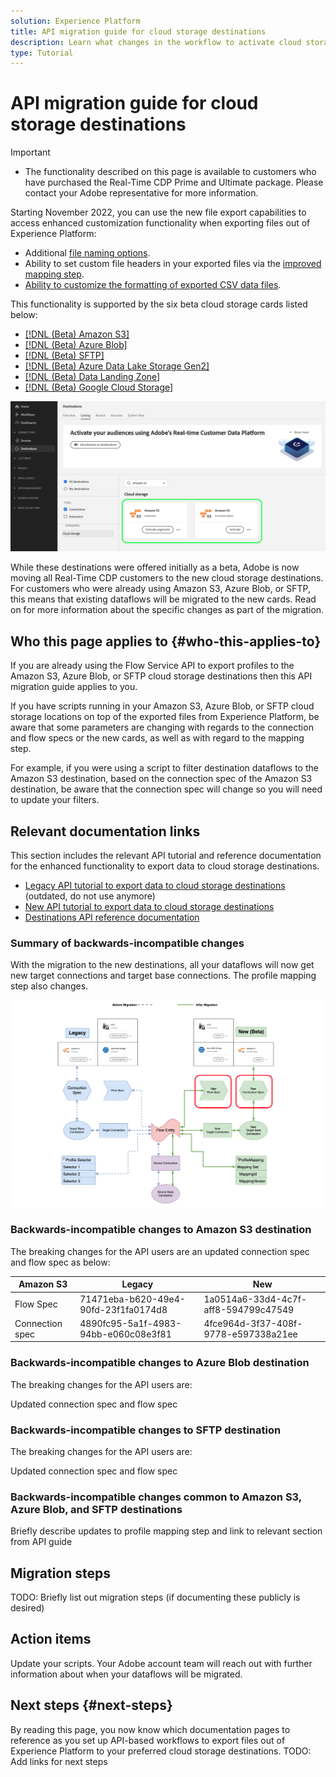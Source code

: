 ```yaml
---
solution: Experience Platform
title: API migration guide for cloud storage destinations
description: Learn what changes in the workflow to activate cloud storage destinations as part of the migration to the new cloud storage destination cards with additional functionality.
type: Tutorial
---
```

# API migration guide for cloud storage destinations

>[!IMPORTANT]
>
>* The functionality described on this page is available to customers who have purchased the Real-Time CDP Prime and Ultimate package. Please contact your Adobe representative for more information. 

Starting November 2022, you can use the new file export capabilities to access enhanced customization functionality when exporting files out of Experience Platform: 

* Additional [file naming options](/help/destinations/ui/activate-batch-profile-destinations.md#file-names).
* Ability to set custom file headers in your exported files via the [improved mapping step](/help/destinations/ui/activate-batch-profile-destinations.md#mapping).
* [Ability to customize the formatting of exported CSV data files](/help/destinations/ui/batch-destinations-file-formatting-options.md).

This functionality is supported by the six beta cloud storage cards listed below: 

* [[!DNL (Beta) Amazon S3]](../../destinations/catalog/cloud-storage/amazon-s3.md#changelog)
* [[!DNL (Beta) Azure Blob]](../../destinations/catalog/cloud-storage/azure-blob.md#changelog) 
* [[!DNL (Beta) SFTP]](../../destinations/catalog/cloud-storage/sftp.md#changelog)
* [[!DNL (Beta) Azure Data Lake Storage Gen2]](../../destinations/catalog/cloud-storage/adls-gen2.md)
* [[!DNL (Beta) Data Landing Zone]](../../destinations/catalog/cloud-storage/data-landing-zone.md)
* [[!DNL (Beta) Google Cloud Storage]](../../destinations/catalog/cloud-storage/google-cloud-storage.md)

![Image of the two Amazon S3 destination cards in a side-by-side view.](../assets/catalog/cloud-storage/amazon-s3/two-amazons3-destination-cards.png)

While these destinations were offered initially as a beta, Adobe is now moving all Real-Time CDP customers to the new cloud storage destinations. For customers who were already using Amazon S3, Azure Blob, or SFTP, this means that existing dataflows will be migrated to the new cards. Read on for more information about the specific changes as part of the migration.

## Who this page applies to {#who-this-applies-to}

If you are already using the Flow Service API to export profiles to the Amazon S3, Azure Blob, or SFTP cloud storage destinations then this API migration guide applies to you. 

If you have scripts running in your Amazon S3, Azure Blob, or SFTP cloud storage locations on top of the exported files from Experience Platform, be aware that some parameters are changing with regards to the connection and flow specs or the new cards, as well as with regard to the mapping step.

For example, if you were using a script to filter destination dataflows to the Amazon S3 destination, based on the connection spec of the Amazon S3 destination, be aware that the connection spec will change so you will need to update your filters. 

## Relevant documentation links 

This section includes the relevant API tutorial and reference documentation for the enhanced functionality to export data to cloud storage destinations.

* [Legacy API tutorial to export data to cloud storage destinations](/help/destinations/api/connect-activate-batch-destinations.md) (outdated, do not use anymore)
* [New API tutorial to export data to cloud storage destinations](https://experienceleague-review.corp.adobe.com/docs/experience-platform/destinations/api/activate-data-file-based-destinations.html)
* [Destinations API reference documentation](https://developer.adobe.com/experience-platform-apis/references/destinations/) 

### Summary of backwards-incompatible changes

With the migration to the new destinations, all your dataflows will now get new target connections and target base connections. The profile mapping step also changes.

![Migration guide overview image](/help/destinations/assets/api/api-migration-guide/migration-guide-diagram.png)

### Backwards-incompatible changes to Amazon S3 destination

The breaking changes for the API users are an updated connection spec and flow spec as below:

|Amazon S3 | Legacy | New |
|---------|----------|---------|
| Flow Spec | 71471eba-b620-49e4-90fd-23f1fa0174d8 | 1a0514a6-33d4-4c7f-aff8-594799c47549 |
| Connection spec | 4890fc95-5a1f-4983-94bb-e060c08e3f81 | 4fce964d-3f37-408f-9778-e597338a21ee |

### Backwards-incompatible changes to Azure Blob destination

The breaking changes for the API users are: 

Updated connection spec and flow spec

### Backwards-incompatible changes to SFTP destination

The breaking changes for the API users are: 

Updated connection spec and flow spec

### Backwards-incompatible changes common to Amazon S3, Azure Blob, and SFTP destinations

Briefly describe updates to profile mapping step and link to relevant section from API guide

## Migration steps

TODO: Briefly list out migration steps (if documenting these publicly is desired) 

## Action items

Update your scripts. Your Adobe account team will reach out with further information about when your dataflows will be migrated. 

## Next steps {#next-steps}

By reading this page, you now know which documentation pages to reference as you set up API-based workflows to export files out of Experience Platform to your preferred cloud storage destinations. TODO: Add links for next steps